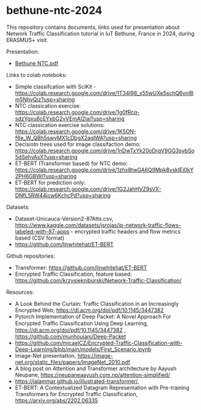 # bethune-ntc-2024

This repository contains documents, links used for presentation about Network Traffic Classification tutorial in IuT Bethune, France in 2024, during ERASMUS+ visit.

Presentation:
 
 * [Bethune NTC.pdf](
https://raw.githubusercontent.com/szmurlor/bethune-ntc-2024/main/Bethune_NTC.pdf)
 
Links to colab noteboks:
 * Simple classifcation with SciKit - https://colab.research.google.com/drive/1T34I98_x55wUXe5schQ6vnIBm5NhvQiz?usp=sharing
 * NTC classication exercise: https://colab.research.google.com/drive/1g0fRcq-sdzYgxu6cEYxbG2vVEmAI2iai?usp=sharing
 * NTC classication exercise solutions:  https://colab.research.google.com/drive/1K5ON-f6e_W_QBh5swyMX1cDbgX2aqlWA?usp=sharing
 * Decisiotn trees used for image classifaction demo: https://colab.research.google.com/drive/1nDwTxYk20oDrqV9GG3sybSo5dSehvAsX?usp=sharing
 * ET-BERT (Transformer based) for NTC demo: https://colab.research.google.com/drive/1zhx8twGA6Q9Mpk8vskIEj0kY2PH6GBWI?usp=sharing
 * ET-BERT for prediction only: https://colab.research.google.com/drive/1G2JahHVZ9sVX-DNfL5RW44icw6KchcPd?usp=sharing

Datasets:

 * Dataset-Unicauca-Version2-87Atts.csv, https://www.kaggle.com/datasets/jsrojas/ip-network-traffic-flows-labeled-with-87-apps - encrypted traffic headers and flow metrics based (CSV format)
 * https://github.com/linwhitehat/ET-BERT

Github repositories:

 * Transformer: https://github.com/linwhitehat/ET-BERT
 * Encrypted Traffic Classification, feature based: https://github.com/krzysiekniburski/Network-Traffic-Classification/

Resources:

* A Look Behind the Curtain: Traffic Classification in an Increasingly Encrypted Web, https://dl.acm.org/doi/pdf/10.1145/3447382
* Pytorch Implementation of Deep Packet: A Novel Approach For Encrypted Traﬃc Classiﬁcation Using Deep Learning, https://dl.acm.org/doi/pdf/10.1145/3447382 , https://github.com/munhouiani/Deep-Packet
* https://github.com/micaelCZ/Encrypted-Traffic-Classification-with-Deep-Learning/blob/main/models/First_Scenario.ipynb
* Image-Net presentatton, https://image-net.org/static_files/papers/ImageNet_2010.pdf
* A blog post on Attention and Transformer architecture by Aayush Neupane, https://neupaneaayush.com.np/attention-simplified/
* https://jalammar.github.io/illustrated-transformer/,
* ET-BERT: A Contextualized Datagram Representation with Pre-training Transformers for Encrypted Traffic Classification, https://arxiv.org/abs/2202.06335

